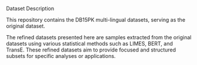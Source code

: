 Dataset Description

This repository contains the DB15PK multi-lingual datasets, serving as the original dataset. 

The refined datasets presented here are samples extracted from the original datasets using various statistical methods such as LIMES, BERT, and TransE.
These refined datasets aim to provide focused and structured subsets for specific analyses or applications.
